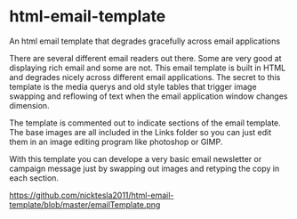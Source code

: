 # html-email-template
An html email template that degrades gracefully across email applications

There are several different email readers out there. Some are very good at displaying rich email and some are not.
This email template is built in HTML and degrades nicely across different email applications. The secret to this template is the media querys and old style tables that trigger image swapping and reflowing of text when the email application window changes dimension.

The template is commented out to indicate sections of the email template.
The base images are all included in the Links folder so you can just edit them in an image editing program like photoshop or GIMP.

With this template you can develope a very basic email newsletter or campaign message just by swapping out images and retyping the copy in each section.

https://github.com/nicktesla2011/html-email-template/blob/master/emailTemplate.png
